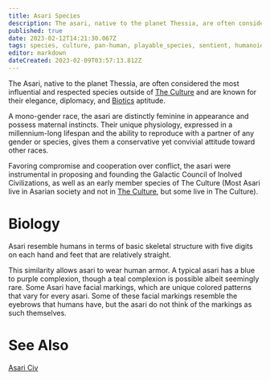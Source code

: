 ```yaml
---
title: Asari Species
description: The asari, native to the planet Thessia, are often considered the most influential and respected sentient species in Culture
published: true
date: 2023-02-12T14:21:30.067Z
tags: species, culture, pan-human, playable_species, sentient, humanoid
editor: markdown
dateCreated: 2023-02-09T03:57:13.812Z
---
```




The Asari, native to the planet Thessia, are often considered the most influential and respected species outside of [The Culture](/The_Culture) and are known for their elegance, diplomacy, and [Biotics](/Biotics) aptitude.

A mono-gender race, the asari are distinctly feminine in appearance and possess maternal instincts. Their unique physiology, expressed in a millennium-long lifespan and the ability to reproduce with a partner of any gender or species, gives them a conservative yet convivial attitude toward other races.

Favoring compromise and cooperation over conflict, the asari were instrumental in proposing and founding the Galactic Council of Inolved Civilizations, as well as an early member species of The Culture (Most Asari live in Asarian society and not in [The Culture](/The_Culture), but some live in The Culture).

# Biology
Asari resemble humans in terms of basic skeletal structure with five digits on each hand and feet that are relatively straight.

This similarity allows asari to wear human armor. A typical asari has a blue to purple complexion, though a teal complexion is possible albeit seemingly rare. Some Asari have facial markings, which are unique colored patterns that vary for every asari. Some of these facial markings resemble the eyebrows that humans have, but the asari do not think of the markings as such themselves.

# See Also
[Asari Civ](/Asari_Civ)


